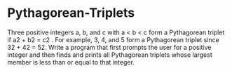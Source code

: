 # Pythagorean-Triplets
Three positive integers a, b, and c with a < b < c form a Pythagorean triplet if a2 + b2 = c2 . For example, 3, 4, and 5 form a Pythagorean triplet since 32 + 42 = 52. Write a program that first prompts the user for a positive integer and then finds and prints all Pythagorean triplets whose largest member is less than or equal to that integer.
